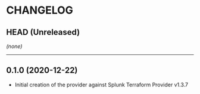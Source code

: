 CHANGELOG
=========

## HEAD (Unreleased)
_(none)_

---

## 0.1.0 (2020-12-22)
* Initial creation of the provider against Splunk Terraform Provider v1.3.7
